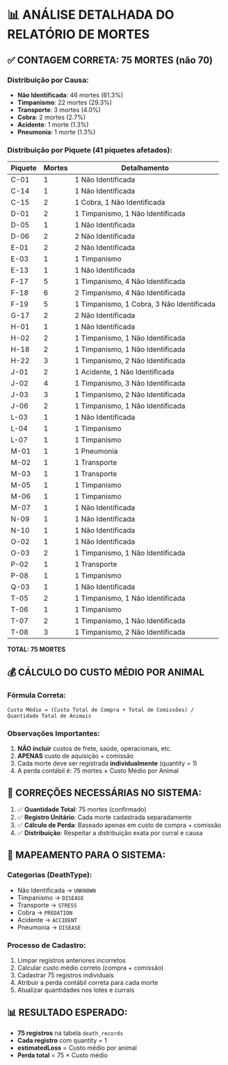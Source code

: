 # 📊 ANÁLISE DETALHADA DO RELATÓRIO DE MORTES

## ✅ CONTAGEM CORRETA: 75 MORTES (não 70)

### Distribuição por Causa:
- **Não Identificada**: 46 mortes (61.3%)
- **Timpanismo**: 22 mortes (29.3%)
- **Transporte**: 3 mortes (4.0%)
- **Cobra**: 2 mortes (2.7%)
- **Acidente**: 1 morte (1.3%)
- **Pneumonia**: 1 morte (1.3%)

### Distribuição por Piquete (41 piquetes afetados):

| Piquete | Mortes | Detalhamento |
|---------|--------|--------------|
| C-01 | 1 | 1 Não Identificada |
| C-14 | 1 | 1 Não Identificada |
| C-15 | 2 | 1 Cobra, 1 Não Identificada |
| D-01 | 2 | 1 Timpanismo, 1 Não Identificada |
| D-05 | 1 | 1 Não Identificada |
| D-06 | 2 | 2 Não Identificada |
| E-01 | 2 | 2 Não Identificada |
| E-03 | 1 | 1 Timpanismo |
| E-13 | 1 | 1 Não Identificada |
| F-17 | 5 | 1 Timpanismo, 4 Não Identificada |
| F-18 | 6 | 2 Timpanismo, 4 Não Identificada |
| F-19 | 5 | 1 Timpanismo, 1 Cobra, 3 Não Identificada |
| G-17 | 2 | 2 Não Identificada |
| H-01 | 1 | 1 Não Identificada |
| H-02 | 2 | 1 Timpanismo, 1 Não Identificada |
| H-18 | 2 | 1 Timpanismo, 1 Não Identificada |
| H-22 | 3 | 1 Timpanismo, 2 Não Identificada |
| J-01 | 2 | 1 Acidente, 1 Não Identificada |
| J-02 | 4 | 1 Timpanismo, 3 Não Identificada |
| J-03 | 3 | 1 Timpanismo, 2 Não Identificada |
| J-06 | 2 | 1 Timpanismo, 1 Não Identificada |
| L-03 | 1 | 1 Não Identificada |
| L-04 | 1 | 1 Timpanismo |
| L-07 | 1 | 1 Timpanismo |
| M-01 | 1 | 1 Pneumonia |
| M-02 | 1 | 1 Transporte |
| M-03 | 1 | 1 Transporte |
| M-05 | 1 | 1 Timpanismo |
| M-06 | 1 | 1 Timpanismo |
| M-07 | 1 | 1 Não Identificada |
| N-09 | 1 | 1 Não Identificada |
| N-10 | 1 | 1 Não Identificada |
| O-02 | 1 | 1 Não Identificada |
| O-03 | 2 | 1 Timpanismo, 1 Não Identificada |
| P-02 | 1 | 1 Transporte |
| P-08 | 1 | 1 Timpanismo |
| Q-03 | 1 | 1 Não Identificada |
| T-05 | 2 | 1 Timpanismo, 1 Não Identificada |
| T-06 | 1 | 1 Timpanismo |
| T-07 | 2 | 1 Timpanismo, 1 Não Identificada |
| T-08 | 3 | 1 Timpanismo, 2 Não Identificada |

**TOTAL: 75 MORTES**

## 💰 CÁLCULO DO CUSTO MÉDIO POR ANIMAL

### Fórmula Correta:
```
Custo Médio = (Custo Total de Compra + Total de Comissões) / Quantidade Total de Animais
```

### Observações Importantes:
1. **NÃO incluir** custos de frete, saúde, operacionais, etc.
2. **APENAS** custo de aquisição + comissão
3. Cada morte deve ser registrada **individualmente** (quantity = 1)
4. A perda contábil é: 75 mortes × Custo Médio por Animal

## 📝 CORREÇÕES NECESSÁRIAS NO SISTEMA:

1. ✅ **Quantidade Total**: 75 mortes (confirmado)
2. ✅ **Registro Unitário**: Cada morte cadastrada separadamente
3. ✅ **Cálculo de Perda**: Baseado apenas em custo de compra + comissão
4. ✅ **Distribuição**: Respeitar a distribuição exata por curral e causa

## 🎯 MAPEAMENTO PARA O SISTEMA:

### Categorias (DeathType):
- Não Identificada → `UNKNOWN`
- Timpanismo → `DISEASE` 
- Transporte → `STRESS`
- Cobra → `PREDATION`
- Acidente → `ACCIDENT`
- Pneumonia → `DISEASE`

### Processo de Cadastro:
1. Limpar registros anteriores incorretos
2. Calcular custo médio correto (compra + comissão)
3. Cadastrar 75 registros individuais
4. Atribuir a perda contábil correta para cada morte
5. Atualizar quantidades nos lotes e currais

## 📊 RESULTADO ESPERADO:
- **75 registros** na tabela `death_records`
- **Cada registro** com quantity = 1
- **estimatedLoss** = Custo médio por animal
- **Perda total** = 75 × Custo médio